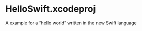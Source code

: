 HelloSwift.xcodeproj
====================
A example for a “hello world” written in the new Swift language
